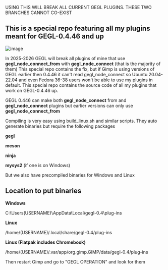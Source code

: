 USING THIS WILL BREAK ALL CURRENT GEGL PLUGINS. THESE TWO BRANCHES CANNOT CO-EXIST

## This is a special repo featuring all my plugins meant for GEGL-0.4.46 and up
![image](https://github.com/LinuxBeaver/GEGL_PLUGIN_PRESERVABILITY_PROJECT/assets/78667207/1d50c68d-8d05-4b67-be90-96a47650ee82)

In 2025-2026 GEGL will break all plugins of mine that use **gegl_node_connect_from** with **gegl_node_connect** (that is the majority of them) This special repo contains the fix, but if Gimp is using versions of GEGL earlier then 0.4.46 it can't read gegl_node_connect so Ubuntu 20.04-22.04 and even Fedora 36-38 users won't be able to use my plugins in default.
This special repo contains the source code of all my plugins that work on GEGL-0.4.46 up.

GEGL 0.446 can make both **gegl_node_connect** from and **gegl_node_connect** plugins but earlier versions can only use **gegl_node_connect_from**

Compiling is very easy using build_linux.sh and similar scripts. They auto generate binaries but require the following packages

**gegl**

**meson**

**ninja**

**mysys2** (if one is on Windows)

But we also have precompiled binaries for Windows and Linux

## Location to put binaries

**Windows**

 C:\Users\(USERNAME)\AppData\Local\gegl-0.4\plug-ins
 
 **Linux** 

 /home/(USERNAME)/.local/share/gegl-0.4/plug-ins
 
**Linux (Flatpak includes Chromebook)**

 /home/(USERNAME)/.var/app/org.gimp.GIMP/data/gegl-0.4/plug-ins

Then restart Gimp and go to "GEGL OPERATION" and look for them

